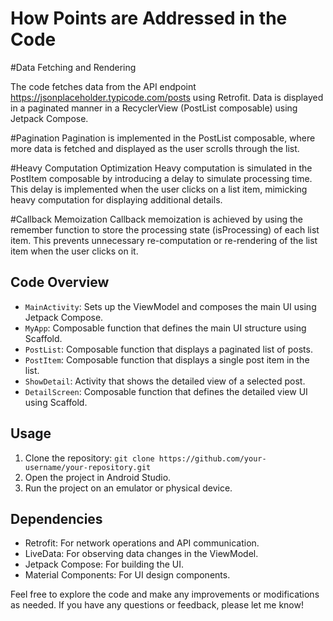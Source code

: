 # How Points are Addressed in the Code

#Data Fetching and Rendering

The code fetches data from the API endpoint https://jsonplaceholder.typicode.com/posts using Retrofit.
Data is displayed in a paginated manner in a RecyclerView (PostList composable) using Jetpack Compose.

#Pagination
Pagination is implemented in the PostList composable, where more data is fetched and displayed as the user scrolls through the list.

#Heavy Computation Optimization
Heavy computation is simulated in the PostItem composable by introducing a delay to simulate processing time.
This delay is implemented when the user clicks on a list item, mimicking heavy computation for displaying additional details.

#Callback Memoization
Callback memoization is achieved by using the remember function to store the processing state (isProcessing) of each list item.
This prevents unnecessary re-computation or re-rendering of the list item when the user clicks on it.


## Code Overview

- `MainActivity`: Sets up the ViewModel and composes the main UI using Jetpack Compose.
- `MyApp`: Composable function that defines the main UI structure using Scaffold.
- `PostList`: Composable function that displays a paginated list of posts.
- `PostItem`: Composable function that displays a single post item in the list.
- `ShowDetail`: Activity that shows the detailed view of a selected post.
- `DetailScreen`: Composable function that defines the detailed view UI using Scaffold.

## Usage

1. Clone the repository: `git clone https://github.com/your-username/your-repository.git`
2. Open the project in Android Studio.
3. Run the project on an emulator or physical device.

## Dependencies

- Retrofit: For network operations and API communication.
- LiveData: For observing data changes in the ViewModel.
- Jetpack Compose: For building the UI.
- Material Components: For UI design components.


Feel free to explore the code and make any improvements or modifications as needed. If you have any questions or feedback, please let me know!
